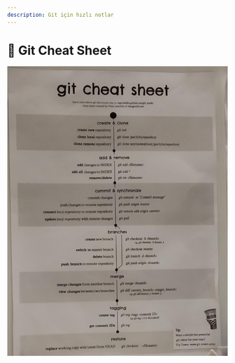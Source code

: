 ```yaml
---
description: Git için hızlı notlar
---
```


# 🤸‍ Git Cheat Sheet

![](../../.gitbook/assets/image%20%2876%29.png)

